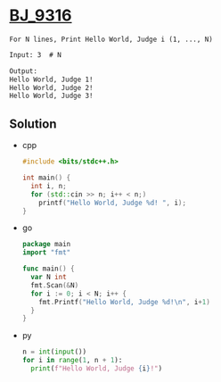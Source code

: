 # [BJ_9316](https://acmicpc.net/problem/9316)

```en
For N lines, Print Hello World, Judge i (1, ..., N)
```

```txt
Input: 3  # N

Output:
Hello World, Judge 1!
Hello World, Judge 2!
Hello World, Judge 3!
```

## Solution

* cpp

  ```cpp
  #include <bits/stdc++.h>

  int main() {
    int i, n;
    for (std::cin >> n; i++ < n;)
      printf("Hello World, Judge %d! ", i);
  }
  ```

* go

  ```go
  package main
  import "fmt"

  func main() {
    var N int
    fmt.Scan(&N)
    for i := 0; i < N; i++ {
      fmt.Printf("Hello World, Judge %d!\n", i+1)
    }
  }
  ```

* py

  ```py
  n = int(input())
  for i in range(1, n + 1):
    print(f"Hello World, Judge {i}!")
  ```
